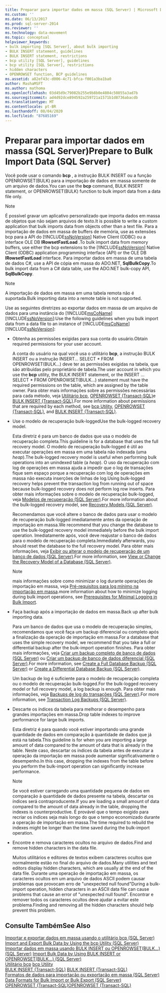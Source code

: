 ```yaml
---
title: Preparar para importar dados em massa (SQL Server) | Microsoft Docs
ms.custom: ''
ms.date: 06/13/2017
ms.prod: sql-server-2014
ms.reviewer: ''
ms.technology: data-movement
ms.topic: conceptual
helpviewer_keywords:
- bulk importing [SQL Server], about bulk importing
- BULK INSERT statement, guidelines
- BULK INSERT statement, restrictions
- bcp utility [SQL Server], guidelines
- bcp utility [SQL Server], restrictions
- hidden characters
- OPENROWSET function, BCP guidelines
ms.assetid: a82ef43c-d006-4c71-bfca-f001a3ba1ba0
author: MashaMSFT
ms.author: mathoma
ms.openlocfilehash: 03d45d9c79082b255e9b8b0e4804c50855a3ad7b
ms.sourcegitcommit: ad4d92dce894592a259721a1571b1d8736abacdb
ms.translationtype: MT
ms.contentlocale: pt-BR
ms.lasthandoff: 08/04/2020
ms.locfileid: "87685169"
---
```

# <a name="prepare-to-bulk-import-data-sql-server"></a><span data-ttu-id="f55ae-102">Preparar para importar dados em massa (SQL Server)</span><span class="sxs-lookup"><span data-stu-id="f55ae-102">Prepare to Bulk Import Data (SQL Server)</span></span>
  <span data-ttu-id="f55ae-103">Você pode usar o comando **bcp** , a instrução BULK INSERT ou a função OPENROWSET(BULK) para a importação de dados em massa somente de um arquivo de dados.</span><span class="sxs-lookup"><span data-stu-id="f55ae-103">You can use the **bcp** command, BULK INSERT statement, or OPENROWSET(BULK) function to bulk import data from a data file only.</span></span>  
  
> [!NOTE]  
>  <span data-ttu-id="f55ae-104">É possível gravar um aplicativo personalizado que importa dados em massa de objetos que não sejam arquivos de texto.</span><span class="sxs-lookup"><span data-stu-id="f55ae-104">It is possible to write a custom application that bulk imports data from objects other than a text file.</span></span> <span data-ttu-id="f55ae-105">Para a importação de dados em massa de buffers de memória, use as extensões bcp para a API do [!INCLUDE[ssNoVersion](../../includes/ssnoversion-md.md)] Native Client (ODBC) ou a interface OLE DB **IRowsetFastLoad** .</span><span class="sxs-lookup"><span data-stu-id="f55ae-105">To bulk import data from memory buffers, use either the bcp extensions to the [!INCLUDE[ssNoVersion](../../includes/ssnoversion-md.md)] Native Client (ODBC) application programming interface (API) or the OLE DB **IRowsetFastLoad** interface.</span></span>  <span data-ttu-id="f55ae-106">Para importar dados em massa de uma tabela de dados C#, use a API de cópia em massa do ADO.NET, **SqlBulkCopy**.</span><span class="sxs-lookup"><span data-stu-id="f55ae-106">To bulk import data from a C# data table, use the ADO.NET bulk-copy API, **SqlBulkCopy**.</span></span>  
  
> [!NOTE]  
>  <span data-ttu-id="f55ae-107">A importação de dados em massa em uma tabela remota não é suportada.</span><span class="sxs-lookup"><span data-stu-id="f55ae-107">Bulk importing data into a remote table is not supported.</span></span>  
  
 <span data-ttu-id="f55ae-108">Use as seguintes diretrizes ao exportar dados em massa de um arquivo de dados para uma instância do [!INCLUDE[msCoName](../../includes/msconame-md.md)] [!INCLUDE[ssNoVersion](../../includes/ssnoversion-md.md)]:</span><span class="sxs-lookup"><span data-stu-id="f55ae-108">Use the following guidelines when you bulk import data from a data file to an instance of [!INCLUDE[msCoName](../../includes/msconame-md.md)] [!INCLUDE[ssNoVersion](../../includes/ssnoversion-md.md)]:</span></span>  
  
-   <span data-ttu-id="f55ae-109">Obtenha as permissões exigidas para sua conta do usuário.</span><span class="sxs-lookup"><span data-stu-id="f55ae-109">Obtain required permissions for your user account.</span></span>  
  
     <span data-ttu-id="f55ae-110">A conta do usuário na qual você usa o utilitário **bcp**, a instrução BULK INSERT ou a instrução INSERT... SELECT \* FROM OPENROWSET(BULK...) deve ter as permissões exigidas na tabela, que são atribuídas pelo proprietário de tabela.</span><span class="sxs-lookup"><span data-stu-id="f55ae-110">The user account in which you use the **bcp** utility, the BULK INSERT statement, or the INSERT ... SELECT \* FROM OPENROWSET(BULK...) statement must have the required permissions on the table, which are assigned by the table owner.</span></span> <span data-ttu-id="f55ae-111">Para obter mais informações sobre as permissões necessárias para cada método, veja [Utilitário bcp](../../tools/bcp-utility.md), [OPENROWSET &#40;Transact-SQL&#41;](/sql/t-sql/functions/openrowset-transact-sql)e [BULK INSERT &#40;Transact-SQL&#41;](/sql/t-sql/statements/bulk-insert-transact-sql).</span><span class="sxs-lookup"><span data-stu-id="f55ae-111">For more information about permissions that are required by each method, see [bcp Utility](../../tools/bcp-utility.md), [OPENROWSET &#40;Transact-SQL&#41;](/sql/t-sql/functions/openrowset-transact-sql), and [BULK INSERT &#40;Transact-SQL&#41;](/sql/t-sql/statements/bulk-insert-transact-sql).</span></span>  
  
-   <span data-ttu-id="f55ae-112">Use o modelo de recuperação bulk-logged</span><span class="sxs-lookup"><span data-stu-id="f55ae-112">Use the bulk-logged recovery model.</span></span>  
  
     <span data-ttu-id="f55ae-113">Esta diretriz é para um banco de dados que usa o modelo de recuperação completa.</span><span class="sxs-lookup"><span data-stu-id="f55ae-113">This guideline is for a database that uses the full recovery model.</span></span> <span data-ttu-id="f55ae-114">O modelo de recuperação bulk-logged é útil ao executar operações em massa em uma tabela não indexada (uma *heap*).</span><span class="sxs-lookup"><span data-stu-id="f55ae-114">The bulk-logged recovery model is useful when performing bulk operations into an unindexed table (a *heap*).</span></span> <span data-ttu-id="f55ae-115">O uso da recuperação com log de operações em massa ajuda a impedir que o log de transações fique sem espaço porque a recuperação com log de operações em massa não executa inserções de linhas de log.</span><span class="sxs-lookup"><span data-stu-id="f55ae-115">Using bulk-logged recovery helps prevent the transaction log from running out of space because bulk-logged recovery does not perform log row inserts.</span></span> <span data-ttu-id="f55ae-116">Para obter mais informações sobre o modelo de recuperação bulk-logged, veja [Modelos de recuperação &#40;SQL Server&#41;](../backup-restore/recovery-models-sql-server.md).</span><span class="sxs-lookup"><span data-stu-id="f55ae-116">For more information about the bulk-logged recovery model, see [Recovery Models &#40;SQL Server&#41;](../backup-restore/recovery-models-sql-server.md).</span></span>  
  
     <span data-ttu-id="f55ae-117">Recomendamos que você altere o banco de dados para usar o modelo de recuperação bulk-logged imediatamente antes da operação de importação em massa.</span><span class="sxs-lookup"><span data-stu-id="f55ae-117">We recommend that you change the database to use the bulk-logged recovery model immediately before the bulk import operation.</span></span> <span data-ttu-id="f55ae-118">Imediatamente após, você deve reajustar o banco de dados para o modelo de recuperação completa.</span><span class="sxs-lookup"><span data-stu-id="f55ae-118">Immediately afterwards, you should reset the database to the full recovery model.</span></span> <span data-ttu-id="f55ae-119">Para obter mais informações, veja [Exibir ou alterar o modelo de recuperação de um banco de dados &#40;SQL Server&#41;](../backup-restore/view-or-change-the-recovery-model-of-a-database-sql-server.md).</span><span class="sxs-lookup"><span data-stu-id="f55ae-119">For more information, see [View or Change the Recovery Model of a Database &#40;SQL Server&#41;](../backup-restore/view-or-change-the-recovery-model-of-a-database-sql-server.md).</span></span>  
  
    > [!NOTE]  
    >  <span data-ttu-id="f55ae-120">mais informações sobre como minimizar o log durante operações de importação em massa, veja [Pré-requisitos para log mínimo na importação em massa](prerequisites-for-minimal-logging-in-bulk-import.md).</span><span class="sxs-lookup"><span data-stu-id="f55ae-120">more information about how to minimize logging during bulk import operations, see [Prerequisites for Minimal Logging in Bulk Import](prerequisites-for-minimal-logging-in-bulk-import.md).</span></span>  
  
-   <span data-ttu-id="f55ae-121">Faça backup após a importação de dados em massa.</span><span class="sxs-lookup"><span data-stu-id="f55ae-121">Back up after bulk importing data.</span></span>  
  
     <span data-ttu-id="f55ae-122">Para um banco de dados que usa o modelo de recuperação simples, recomendamos que você faça um backup diferencial ou completo após a finalização da operação de importação em massa.</span><span class="sxs-lookup"><span data-stu-id="f55ae-122">For a database that uses the simple recovery model, we recommend that you take a full or differential backup after the bulk-import operation finishes.</span></span> <span data-ttu-id="f55ae-123">Para obter mais informações, veja [Criar um backup completo de banco de dados &#40;SQL Server&#41;](../backup-restore/create-a-full-database-backup-sql-server.md) ou [Criar um backup de banco de dados diferencial &#40;SQL Server&#41;](../backup-restore/create-a-differential-database-backup-sql-server.md).</span><span class="sxs-lookup"><span data-stu-id="f55ae-123">For more information, see [Create a Full Database Backup &#40;SQL Server&#41;](../backup-restore/create-a-full-database-backup-sql-server.md) or [Create a Differential Database Backup &#40;SQL Server&#41;](../backup-restore/create-a-differential-database-backup-sql-server.md).</span></span>  
  
     <span data-ttu-id="f55ae-124">Um backup de log é suficiente para o modelo de recuperação completa ou o modelo de recuperação bulk-logged.</span><span class="sxs-lookup"><span data-stu-id="f55ae-124">For the bulk-logged recovery model or full recovery model, a log backup is enough.</span></span> <span data-ttu-id="f55ae-125">Para obter mais informações, veja [Backups de log do transações &#40;SQL Server&#41;](../backup-restore/transaction-log-backups-sql-server.md).</span><span class="sxs-lookup"><span data-stu-id="f55ae-125">For more information, see [Transaction Log Backups &#40;SQL Server&#41;](../backup-restore/transaction-log-backups-sql-server.md).</span></span>  
  
-   <span data-ttu-id="f55ae-126">Descarte os índices da tabela para melhorar o desempenho para grandes importações em massa.</span><span class="sxs-lookup"><span data-stu-id="f55ae-126">Drop table indexes to improve performance for large bulk imports.</span></span>  
  
     <span data-ttu-id="f55ae-127">Esta diretriz é para quando você estiver importando uma grande quantidade de dados em comparação à quantidade de dados que já está na tabela.</span><span class="sxs-lookup"><span data-stu-id="f55ae-127">This guideline is for when you are importing a large amount of data compared to the amount of data that is already in the table.</span></span> <span data-ttu-id="f55ae-128">Neste caso, descartar os índices da tabela antes de executar a operação da importação em massa pode aumentar significativamente o desempenho.</span><span class="sxs-lookup"><span data-stu-id="f55ae-128">In this case, dropping the indexes from the table before you perform the bulk-import operation can significantly increase performance.</span></span>  
  
    > [!NOTE]  
    >  <span data-ttu-id="f55ae-129">Se você estiver carregando uma quantidade pequena de dados em comparação à quantidade de dados presente na tabela, descartar os índices será contraproducente.</span><span class="sxs-lookup"><span data-stu-id="f55ae-129">If you are loading a small amount of data compared to the amount of data already in the table, dropping the indexes is counterproductive.</span></span> <span data-ttu-id="f55ae-130">É provável que o tempo exigido para recriar os índices seja mais longo do que o tempo economizado durante a operação de importação em massa.</span><span class="sxs-lookup"><span data-stu-id="f55ae-130">The time required to rebuild the indexes might be longer than the time saved during the bulk-import operation.</span></span>  
  
-   <span data-ttu-id="f55ae-131">Encontre e remova caracteres ocultos no arquivo de dados.</span><span class="sxs-lookup"><span data-stu-id="f55ae-131">Find and remove hidden characters in the data file.</span></span>  
  
     <span data-ttu-id="f55ae-132">Muitos utilitários e editores de textos exibem caracteres ocultos que normalmente estão no final do arquivo de dados.</span><span class="sxs-lookup"><span data-stu-id="f55ae-132">Many utilities and text editors display hidden characters, which are usually at the end of the data file.</span></span> <span data-ttu-id="f55ae-133">Durante uma operação de importação em massa, os caracteres ocultos em um arquivo de dados ASCII podem causar problemas que provocam erro de "unexpected null found"</span><span class="sxs-lookup"><span data-stu-id="f55ae-133">During a bulk-import operation, hidden characters in an ASCII data file can cause problems that cause an error of "unexpected null found".</span></span> <span data-ttu-id="f55ae-134">Encontrar e remover todos os caracteres ocultos deve ajudar a evitar este problema.</span><span class="sxs-lookup"><span data-stu-id="f55ae-134">Finding and removing all the hidden characters should help prevent this problem.</span></span>  
  
## <a name="see-also"></a><span data-ttu-id="f55ae-135">Consulte Também</span><span class="sxs-lookup"><span data-stu-id="f55ae-135">See Also</span></span>  
 <span data-ttu-id="f55ae-136">[Importar e exportar dados em massa usando o utilitário bcp &#40;SQL Server&#41;](import-and-export-bulk-data-by-using-the-bcp-utility-sql-server.md) </span><span class="sxs-lookup"><span data-stu-id="f55ae-136">[Import and Export Bulk Data by Using the bcp Utility &#40;SQL Server&#41;](import-and-export-bulk-data-by-using-the-bcp-utility-sql-server.md) </span></span>  
 <span data-ttu-id="f55ae-137">[Importar dados em massa usando BULK INSERT ou OPENROWSET&#40;BULK...&#41; &#40;SQL Server&#41;](import-bulk-data-by-using-bulk-insert-or-openrowset-bulk-sql-server.md) </span><span class="sxs-lookup"><span data-stu-id="f55ae-137">[Import Bulk Data by Using BULK INSERT or OPENROWSET&#40;BULK...&#41; &#40;SQL Server&#41;](import-bulk-data-by-using-bulk-insert-or-openrowset-bulk-sql-server.md) </span></span>  
 <span data-ttu-id="f55ae-138">[Utilitário bcp](../../tools/bcp-utility.md) </span><span class="sxs-lookup"><span data-stu-id="f55ae-138">[bcp Utility](../../tools/bcp-utility.md) </span></span>  
 <span data-ttu-id="f55ae-139">[BULK INSERT &#40;Transact-SQL&#41;](/sql/t-sql/statements/bulk-insert-transact-sql) </span><span class="sxs-lookup"><span data-stu-id="f55ae-139">[BULK INSERT &#40;Transact-SQL&#41;](/sql/t-sql/statements/bulk-insert-transact-sql) </span></span>  
 <span data-ttu-id="f55ae-140">[Formatos de dados para importação ou exportação em massa &#40;SQL Server&#41;](data-formats-for-bulk-import-or-bulk-export-sql-server.md) </span><span class="sxs-lookup"><span data-stu-id="f55ae-140">[Data Formats for Bulk Import or Bulk Export &#40;SQL Server&#41;](data-formats-for-bulk-import-or-bulk-export-sql-server.md) </span></span>  
 [<span data-ttu-id="f55ae-141">OPENROWSET &#40;Transact-SQL&#41;</span><span class="sxs-lookup"><span data-stu-id="f55ae-141">OPENROWSET &#40;Transact-SQL&#41;</span></span>](/sql/t-sql/functions/openrowset-transact-sql)  
  
  
